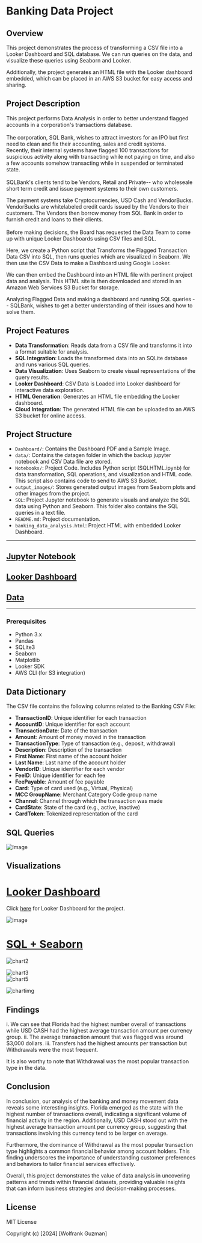 # Banking Data Project

## Overview

This project demonstrates the process of transforming a CSV file into a Looker Dashboard and SQL database. We can run queries on the data, and visualize these queries using Seaborn and Looker.

Additionally, the project generates an HTML file with the Looker dashboard embedded, which can be placed in an AWS S3 bucket for easy access and sharing.

## Project Description

This project performs Data Analysis in order to better understand flagged accounts in a corporation's transactions database.  
<br>
The corporation, SQL Bank, wishes to attract investors for an IPO but first need to clean and fix their accounting, sales and credit systems. 
<br>
Recently, their internal systems have flagged 100 transactions for suspicious activity along with transacting while not paying on time, and also a few accounts somehow transacting while 
in suspended or terminated state.  
<br>
SQLBank's clients tend to be Vendors, Retail and Private-- who wholeseale short term credit and 
issue payment systems to their own customers.
<br>

The payment systems take Cryptocurrencies, USD Cash and VendorBucks.  VendorBucks are whitelabeled credit cards issued by the Vendors to their customers.  The Vendors then borrow money from SQL Bank 
in order to furnish credit and loans to their clients.  
<br>
Before making decisions, the Board has requested the Data Team to come up with unique Looker Dashboards using CSV files and SQL. 

Here, we create a Python script that Transforms the Flagged Transaction Data CSV into SQL, then runs queries which are visualized in Seaborn.  We then use the CSV Data to make a Dashboard using Google Looker.  

We can then embed the Dashboard into an HTML file with pertinent project data and analysis.  This HTML site is then downloaded and stored in an Amazon Web Services S3 Bucket for storage. 
<br>

Analyzing Flagged Data and making a dashboard and running SQL queries -- SQLBank, wishes to get a better understanding of their issues and how to solve them.  


## Project Features

- **Data Transformation**: Reads data from a CSV file and transforms it into a format suitable for analysis.
- **SQL Integration**: Loads the transformed data into an SQLite database and runs various SQL queries.
- **Data Visualization**: Uses Seaborn to create visual representations of the query results.
- **Looker Dashboard**: CSV Data is Loaded into Looker dashboard for interactive data exploration.
- **HTML Generation**: Generates an HTML file embedding the Looker dashboard.
- **Cloud Integration**: The generated HTML file can be uploaded to an AWS S3 bucket for online access.

## Project Structure

- `Dashboard/`: Contains the Dashboard PDF and a Sample Image. 
- `data/`: Contains the datagen folder in which the backup jupyter notebook and CSV Data file are stored.   
- `Notebooks/`: Project Code. Includes Python script (SQLHTML.ipynb) for data transformation, SQL operations, and visualization and HTML code.  This script also contains code to send to AWS S3 Bucket.  
- `output_images/`: Stores generated output images from Seaborn plots and other images from the project.
- `SQL`: Project Jupyter notebook to generate visuals and analyze the SQL data using Python and Seaborn. This folder also contains the SQL queries in a text file.  
- `README.md`: Project documentation.
- `banking_data_analysis.html`: Project HTML with embedded Looker Dashboard.


<hr>

## [Jupyter Notebook](#) 
## [Looker Dashboard](https://lookerstudio.google.com/embed/reporting/d1e85f0d-9a43-4aab-ba44-d898cfa25feb/page/ZfY0D)
## [Data](#)

<hr>

### Prerequisites

- Python 3.x
- Pandas
- SQLite3
- Seaborn
- Matplotlib
- Looker SDK
- AWS CLI (for S3 integration)



## Data Dictionary

The CSV file contains the following columns related to the Banking CSV File:

- **TransactionID**: Unique identifier for each transaction
- **AccountID**: Unique identifier for each account
- **TransactionDate**: Date of the transaction
- **Amount**: Amount of money moved in the transaction
- **TransactionType**: Type of transaction (e.g., deposit, withdrawal)
- **Description**: Description of the transaction
- **First Name**: First name of the account holder
- **Last Name**: Last name of the account holder
- **VendorID**: Unique identifier for each vendor
- **FeeID**: Unique identifier for each fee
- **FeePayable**: Amount of fee payable
- **Card**: Type of card used (e.g., Virtual, Physical)
- **MCC GroupName**: Merchant Category Code group name
- **Channel**: Channel through which the transaction was made
- **CardState**: State of the card (e.g., active, inactive)
- **CardToken**: Tokenized representation of the card

## SQL Queries 

![Image](https://github.com/guzmanwolfrank/Data-SQL/blob/SQLBank/BankSQL/output_images/sqlqueries.png)

## Visualizations 

# [Looker Dashboard](https://lookerstudio.google.com/embed/reporting/d1e85f0d-9a43-4aab-ba44-d898cfa25feb/page/ZfY0D) 

Click [here](https://lookerstudio.google.com/embed/reporting/d1e85f0d-9a43-4aab-ba44-d898cfa25feb/page/ZfY0D) for Looker Dashboard for the project.  

![image](https://github.com/guzmanwolfrank/Data-SQL/blob/SQLBank/BankSQL/Dashboard/LookerBankSQL.png)

# [SQL + Seaborn](#)

![chart2](https://github.com/guzmanwolfrank/Data-SQL/blob/86a3c797426a8a6252494e3f67c350e8c5ce43c5/BankSQL/output_images/plot_3.jpg)
</br>

![chart3](https://github.com/guzmanwolfrank/Data-SQL/blob/86a3c797426a8a6252494e3f67c350e8c5ce43c5/BankSQL/output_images/plot_5.jpg)
</br>
![chart5](https://github.com/guzmanwolfrank/Data-SQL/blob/86a3c797426a8a6252494e3f67c350e8c5ce43c5/BankSQL/output_images/plot_6.png)
</br>

![chartimg](https://github.com/guzmanwolfrank/Data-SQL/blob/SQLBank/BankSQL/output_images/currencytransact.png)
</br>

## Findings 

i.  We can see that Florida had the highest number overall of transactions while USD CASH had the highest average transaction amount per currency group. 
ii. The average transaction amount that was flagged was around $3,000 dollars. 
iii. Transfers had the highest amounts per transaction but Withdrawals were the most frequent.  

It is also worthy to note that Withdrawal was the most popular transaction type in the data. 




## Conclusion 


In conclusion, our analysis of the banking and money movement data reveals some interesting insights. Florida emerged as the state with the highest number of transactions overall, indicating a significant volume of financial activity in the region. Additionally, USD CASH stood out with the highest average transaction amount per currency group, suggesting that transactions involving this currency tend to be larger on average.

Furthermore, the dominance of Withdrawal as the most popular transaction type highlights a common financial behavior among account holders. This finding underscores the importance of understanding customer preferences and behaviors to tailor financial services effectively.

Overall, this project demonstrates the value of data analysis in uncovering patterns and trends within financial datasets, providing valuable insights that can inform business strategies and decision-making processes.


## License 

MIT License

Copyright (c) [2024] [Wolfrank Guzman]

